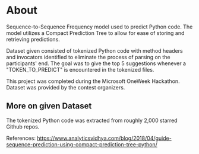 # About

Sequence-to-Sequence Frequency model used to predict Python code. The model utilizes a Compact Prediction Tree
to allow for ease of storing and retrieving predictions.

Dataset given consisted of tokenized Python code with method headers and invocators identified to eliminate the process of parsing on the participants' end. The goal was to give the top 5 suggestions whenever a "TOKEN_TO_PREDICT" is encountered in the tokenized files.

This project was completed during the Microsoft OneWeek Hackathon. Dataset was provided by the contest organizers.

## More on given Dataset ##
The tokenized Python code was extracted from roughly 2,000 starred Github repos.

References:
https://www.analyticsvidhya.com/blog/2018/04/guide-sequence-prediction-using-compact-prediction-tree-python/
